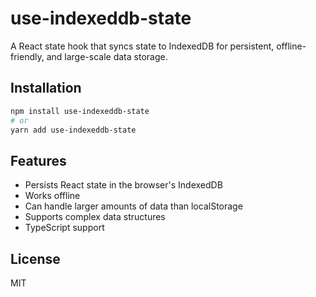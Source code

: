 # use-indexeddb-state

A React state hook that syncs state to IndexedDB for persistent, offline-friendly, and large-scale data storage.

## Installation

```bash
npm install use-indexeddb-state
# or
yarn add use-indexeddb-state
```

## Features

- Persists React state in the browser's IndexedDB
- Works offline
- Can handle larger amounts of data than localStorage
- Supports complex data structures
- TypeScript support

## License

MIT
